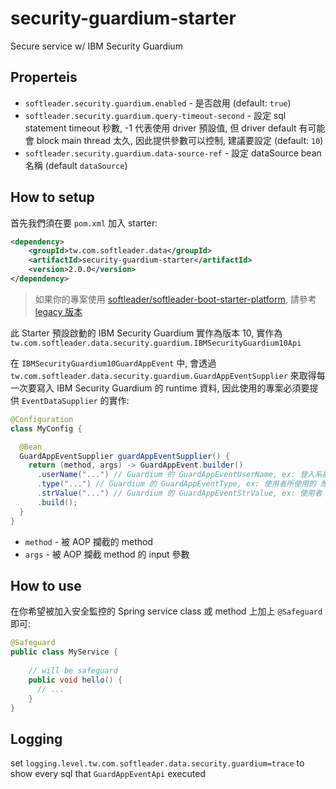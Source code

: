 # security-guardium-starter

Secure service w/ IBM Security Guardium

## Properteis

- `softleader.security.guardium.enabled` - 是否啟用 (default: `true`)
- `softleader.security.guardium.query-timeout-second` - 設定 sql statement timeout 秒數, -1 代表使用 driver 預設值, 但 driver default 有可能會 block main thread 太久, 因此提供參數可以控制, 建議要設定 (default: `10`)
- `softleader.security.guardium.data-source-ref` - 設定 dataSource bean 名稱 (default `dataSource`)

## How to setup

首先我們須在要 `pom.xml` 加入 starter:

```xml
<dependency>
    <groupId>tw.com.softleader.data</groupId>
    <artifactId>security-guardium-starter</artifactId>
    <version>2.0.0</version>
</dependency>
```

> 如果你的專案使用 [softleader/softleader-boot-starter-platform](https://github.com/softleader/softleader-boot-starter-platform), 請參考 [legacy 版本](https://github.com/softleader/security-guardium-starter/tree/legacy)

此 Starter 預設啟動的 IBM Security Guardium 實作為版本 10, 實作為 `tw.com.softleader.data.security.guardium.IBMSecurityGuardium10Api`

在 `IBMSecurityGuardium10GuardAppEvent` 中, 會透過 `tw.com.softleader.data.security.guardium.GuardAppEventSupplier` 來取得每一次要寫入 IBM Security Guardium 的 runtime 資料, 因此使用的專案必須要提供 `EventDataSupplier` 的實作:

```java
@Configuration
class MyConfig {

  @Bean
  GuardAppEventSupplier guardAppEventSupplier() {
    return (method, args) -> GuardAppEvent.builder()
      .userName("...") // Guardium 的 GuardAppEventUserName, ex: 登入系統之使用者 帳號(ID)
      .type("...") // Guardium 的 GuardAppEventType, ex: 使用者所使用的 應用系統名稱_模組功能名稱
      .strValue("...") // Guardium 的 GuardAppEventStrValue, ex: 使用者 IP 位址
      .build();
  }
}
```

- `method` - 被 AOP 攔截的 method
- `args` - 被 AOP 攔截 method 的 input 參數

## How to use

在你希望被加入安全監控的 Spring service class 或 method 上加上 `@Safeguard` 即可:

```java
@Safeguard
public class MyService {
    
    // will be safeguard
    public void hello() {
      // ...
    }
}
``` 

## Logging

set `logging.level.tw.com.softleader.data.security.guardium=trace` to show every sql that `GuardAppEventApi` executed
